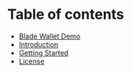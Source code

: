 # Table of contents

* [Blade Wallet Demo](README.md)
* [Introduction](introduction.md)
* [Getting Started](getting-started.md)
* [License](license.md)
